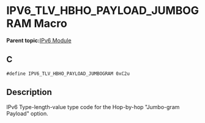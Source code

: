 # IPV6\_TLV\_HBHO\_PAYLOAD\_JUMBOGRAM Macro

**Parent topic:**[IPv6 Module](GUID-F2484EF9-7914-43EE-A5B7-4FFDC27C8135.md)

## C

```
#define IPV6_TLV_HBHO_PAYLOAD_JUMBOGRAM 0xC2u
```

## Description

IPv6 Type-length-value type code for the Hop-by-hop "Jumbo-gram Payload" option.

